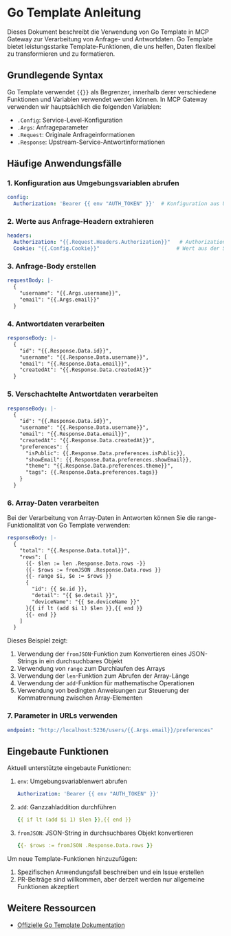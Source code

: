 # Go Template Anleitung

Dieses Dokument beschreibt die Verwendung von Go Template in MCP Gateway zur Verarbeitung von Anfrage- und Antwortdaten. Go Template bietet leistungsstarke Template-Funktionen, die uns helfen, Daten flexibel zu transformieren und zu formatieren.

## Grundlegende Syntax

Go Template verwendet `{{}}` als Begrenzer, innerhalb derer verschiedene Funktionen und Variablen verwendet werden können. In MCP Gateway verwenden wir hauptsächlich die folgenden Variablen:

- `.Config`: Service-Level-Konfiguration
- `.Args`: Anfrageparameter
- `.Request`: Originale Anfrageinformationen
- `.Response`: Upstream-Service-Antwortinformationen

## Häufige Anwendungsfälle

### 1. Konfiguration aus Umgebungsvariablen abrufen

```yaml
config:
  Authorization: 'Bearer {{ env "AUTH_TOKEN" }}'  # Konfiguration aus Umgebungsvariable abrufen
```

### 2. Werte aus Anfrage-Headern extrahieren

```yaml
headers:
  Authorization: "{{.Request.Headers.Authorization}}"   # Authorization-Header des Clients weiterleiten
  Cookie: "{{.Config.Cookie}}"                         # Wert aus der Service-Konfiguration verwenden
```

### 3. Anfrage-Body erstellen

```yaml
requestBody: |-
  {
    "username": "{{.Args.username}}",
    "email": "{{.Args.email}}"
  }
```

### 4. Antwortdaten verarbeiten

```yaml
responseBody: |-
  {
    "id": "{{.Response.Data.id}}",
    "username": "{{.Response.Data.username}}",
    "email": "{{.Response.Data.email}}",
    "createdAt": "{{.Response.Data.createdAt}}"
  }
```

### 5. Verschachtelte Antwortdaten verarbeiten

```yaml
responseBody: |-
  {
    "id": "{{.Response.Data.id}}",
    "username": "{{.Response.Data.username}}",
    "email": "{{.Response.Data.email}}",
    "createdAt": "{{.Response.Data.createdAt}}",
    "preferences": {
      "isPublic": {{.Response.Data.preferences.isPublic}},
      "showEmail": {{.Response.Data.preferences.showEmail}},
      "theme": "{{.Response.Data.preferences.theme}}",
      "tags": {{.Response.Data.preferences.tags}}
    }
  }
```

### 6. Array-Daten verarbeiten

Bei der Verarbeitung von Array-Daten in Antworten können Sie die range-Funktionalität von Go Template verwenden:

```yaml
responseBody: |-
  {
    "total": "{{.Response.Data.total}}",
    "rows": [
      {{- $len := len .Response.Data.rows -}}
      {{- $rows := fromJSON .Response.Data.rows }}
      {{- range $i, $e := $rows }}
      {
        "id": {{ $e.id }},
        "detail": "{{ $e.detail }}",
        "deviceName": "{{ $e.deviceName }}"
      }{{ if lt (add $i 1) $len }},{{ end }}
      {{- end }}
    ]
  }
```

Dieses Beispiel zeigt:
1. Verwendung der `fromJSON`-Funktion zum Konvertieren eines JSON-Strings in ein durchsuchbares Objekt
2. Verwendung von `range` zum Durchlaufen des Arrays
3. Verwendung der `len`-Funktion zum Abrufen der Array-Länge
4. Verwendung der `add`-Funktion für mathematische Operationen
5. Verwendung von bedingten Anweisungen zur Steuerung der Kommatrennung zwischen Array-Elementen

### 7. Parameter in URLs verwenden

```yaml
endpoint: "http://localhost:5236/users/{{.Args.email}}/preferences"
```

## Eingebaute Funktionen

Aktuell unterstützte eingebaute Funktionen:

1. `env`: Umgebungsvariablenwert abrufen
   ```yaml
   Authorization: 'Bearer {{ env "AUTH_TOKEN" }}'
   ```

2. `add`: Ganzzahladdition durchführen
   ```yaml
   {{ if lt (add $i 1) $len }},{{ end }}
   ```

3. `fromJSON`: JSON-String in durchsuchbares Objekt konvertieren
   ```yaml
   {{- $rows := fromJSON .Response.Data.rows }}
   ```

Um neue Template-Funktionen hinzuzufügen:
1. Spezifischen Anwendungsfall beschreiben und ein Issue erstellen
2. PR-Beiträge sind willkommen, aber derzeit werden nur allgemeine Funktionen akzeptiert

## Weitere Ressourcen

- [Offizielle Go Template Dokumentation](https://pkg.go.dev/text/template) 